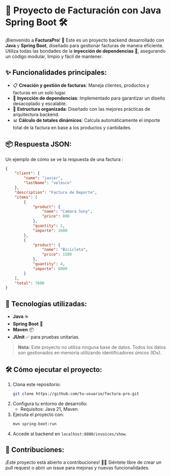 # 📜 Proyecto de Facturación con Java Spring Boot 🛠️

¡Bienvenido a **FacturaPro**! 🚀 Este es un proyecto backend desarrollado con **Java** y **Spring Boot**, diseñado para gestionar facturas de manera eficiente. Utiliza todas las bondades de la **inyección de dependencias** 💉, asegurando un código modular, limpio y fácil de mantener.

## ✨ Funcionalidades principales:
- 📋 **Creación y gestión de facturas**: Maneja clientes, productos y facturas en un solo lugar.
- 🔄 **Inyección de dependencias**: Implementado para garantizar un diseño desacoplado y escalable.
- 📂 **Estructura organizada**: Diseñado con las mejores prácticas de arquitectura backend.
- 📊 **Cálculo de totales dinámicos**: Calcula automáticamente el importe total de la factura en base a los productos y cantidades.

## 📦 Respuesta JSON:
Un ejemplo de cómo se ve la respuesta de una factura :  
```json
{
    "client": {
        "name": "javier",
        "lastName": "velasco"
    },
    "description": "Factura de Deporte",
    "items": [
        {
            "product": {
                "name": "Camara Sony",
                "price": 800
            },
            "quantity": 2,
            "importe": 1600
        },
        {
            "product": {
                "name": "Bicicleta",
                "price": 1500
            },
            "quantity": 4,
            "importe": 6000
        }
    ],
    "total": 7600
}
```

## 🚀 Tecnologías utilizadas:
- **Java** ☕
- **Spring Boot** 🥾
- **Maven** 📦
- **JUnit** ✅ para pruebas unitarias.

> **Nota:** Este proyecto no utiliza ninguna base de datos. Todos los datos son gestionados en memoria utilizando identificadores únicos (IDs).

## 🛠️ Cómo ejecutar el proyecto:
1. Clona este repositorio:
   ```bash
   git clone https://github.com/tu-usuario/factura-pro.git
   ```
2. Configura tu entorno de desarrollo:
   - Requisitos: Java 21, Maven.
3. Ejecuta el proyecto con:
   ```bash
   mvn spring-boot:run
   ```
4. Accede al backend en `localhost:8080/invoices/show`.

## 🎯 Contribuciones:
¡Este proyecto está abierto a contribuciones! 🧑‍💻 Siéntete libre de crear un pull request o abrir un issue para mejoras y nuevas funcionalidades.
